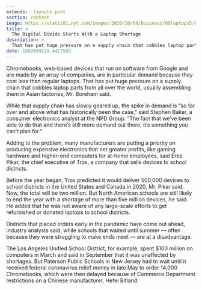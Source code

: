 ```yaml
--- 
extends: _layouts.post 
section: content 
image: https://static01.nyt.com/images/2020/10/09/business/00laptops5/00laptops5-facebookJumbo.jpg 
title: > 
  The Digital Divide Starts With a Laptop Shortage 
description: > 
  That has put huge pressure on a supply chain that cobbles laptop parts from all over the world, usually assembling them in Asian factories, Mr. Boreham said.Before the year began, Trox predicted it would deliver 500,000 devices to school districts in the United States and Canada in 2020, Mr. Pikar said.But North American schools are still likely to end the year with a shortage of more than five million devices, he said.He added that he was not aware of any large-scale efforts to get refurbished or donated laptops to school districts.The Los Angeles Unified School District, for example, spent $100 million on computers in March and said in September that it was unaffected by shortages. 
date: 1602499219.4427583 
--- 
```

Chromebooks, web-based devices that run on software from Google and are made by an array of companies, are in particular demand because they cost less than regular laptops. That has put huge pressure on a supply chain that cobbles laptop parts from all over the world, usually assembling them in Asian factories, Mr. Boreham said.

While that supply chain has slowly geared up, the spike in demand is “so far over and above what has historically been the case,” said Stephen Baker, a consumer electronics analyst at the NPD Group. “The fact that we’ve been able to do that and there’s still more demand out there, it’s something you can’t plan for.”

Adding to the problem, many manufacturers are putting a priority on producing expensive electronics that net greater profits, like gaming hardware and higher-end computers for at-home employees, said Erez Pikar, the chief executive of Trox, a company that sells devices to school districts.

Before the year began, Trox predicted it would deliver 500,000 devices to school districts in the United States and Canada in 2020, Mr. Pikar said. Now, the total will be two million. But North American schools are still likely to end the year with a shortage of more than five million devices, he said. He added that he was not aware of any large-scale efforts to get refurbished or donated laptops to school districts.

Districts that placed orders early in the pandemic have come out ahead, industry analysts said, while schools that waited until summer — often because they were struggling to make ends meet — are at a disadvantage.

The Los Angeles Unified School District, for example, spent $100 million on computers in March and said in September that it was unaffected by shortages. But Paterson Public Schools in New Jersey had to wait until it received federal coronavirus relief money in late May to order 14,000 Chromebooks, which were then delayed because of Commerce Department restrictions on a Chinese manufacturer, Hefei Bitland.